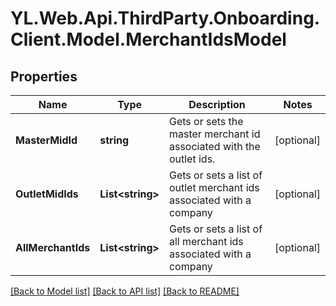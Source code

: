 # YL.Web.Api.ThirdParty.Onboarding.Client.Model.MerchantIdsModel
## Properties

Name | Type | Description | Notes
------------ | ------------- | ------------- | -------------
**MasterMidId** | **string** | Gets or sets the master merchant id associated with the outlet ids. | [optional] 
**OutletMidIds** | **List&lt;string&gt;** | Gets or sets a list of outlet merchant ids associated with a company | [optional] 
**AllMerchantIds** | **List&lt;string&gt;** | Gets or sets a list of all merchant ids associated with a company | [optional] 

[[Back to Model list]](../README.md#documentation-for-models) [[Back to API list]](../README.md#documentation-for-api-endpoints) [[Back to README]](../README.md)


